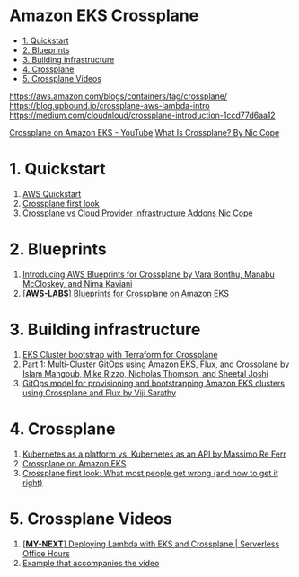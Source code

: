 <h1>Amazon EKS Crossplane</h1>

<!-- TOC -->

- [1. Quickstart](#1-quickstart)
- [2. Blueprints](#2-blueprints)
- [3. Building infrastructure](#3-building-infrastructure)
- [4. Crossplane](#4-crossplane)
- [5. Crossplane Videos](#5-crossplane-videos)

<!-- /TOC -->

https://aws.amazon.com/blogs/containers/tag/crossplane/
https://blog.upbound.io/crossplane-aws-lambda-intro
https://medium.com/cloudnloud/crossplane-introduction-1ccd77d6aa12

[Crossplane on Amazon EKS - YouTube](https://www.youtube.com/watch?v=aWRWKnniqeM)
[What Is Crossplane? By Nic Cope](https://learning.oreilly.com/library/view/what-is-crossplane/9781098146306/)

# 1. Quickstart

1. [AWS Quickstart](https://docs.crossplane.io/master/getting-started/provider-aws/)
2. [Crossplane first look](https://blog.upbound.io/crossplane-first-look)
3. [Crossplane vs Cloud Provider Infrastructure Addons Nic Cope](https://blog.crossplane.io/crossplane-vs-cloud-infrastructure-addons/)

# 2. Blueprints

1. [Introducing AWS Blueprints for Crossplane by Vara Bonthu, Manabu McCloskey, and Nima Kaviani](https://aws.amazon.com/blogs/opensource/introducing-aws-blueprints-for-crossplane/)
2. [[**AWS-LABS**] Blueprints for Crossplane on Amazon EKS](https://github.com/awslabs/crossplane-on-eks)

# 3. Building infrastructure

1. [EKS Cluster bootstrap with Terraform for Crossplane](https://github.com/awslabs/crossplane-on-eks/blob/main/bootstrap/terraform/README.md)
2. [Part 1: Multi-Cluster GitOps using Amazon EKS, Flux, and Crossplane by Islam Mahgoub, Mike Rizzo, Nicholas Thomson, and Sheetal Joshi](https://aws.amazon.com/blogs/containers/part-1-build-multi-cluster-gitops-using-amazon-eks-flux-cd-and-crossplane/)
3. [GitOps model for provisioning and bootstrapping Amazon EKS clusters using Crossplane and Flux by Viji Sarathy](https://aws.amazon.com/blogs/containers/gitops-model-for-provisioning-and-bootstrapping-amazon-eks-clusters-using-crossplane-and-flux/)

# 4. Crossplane

1. [Kubernetes as a platform vs. Kubernetes as an API by Massimo Re Ferr](https://aws.amazon.com/blogs/containers/kubernetes-as-a-platform-vs-kubernetes-as-an-api-2/)
2. [Crossplane on Amazon EKS](https://www.youtube.com/watch?v=aWRWKnniqeM)
3. [Crossplane first look: What most people get wrong (and how to get it right)](https://blog.upbound.io/crossplane-first-look)

# 5. Crossplane Videos

1. [[**MY-NEXT**] Deploying Lambda with EKS and Crossplane | Serverless Office Hours](https://www.youtube.com/watch?v=8CdyxX7eGkA)
2. [Example that accompanies the video](https://github.com/awslabs/crossplane-on-eks/blob/main/examples/upbound-aws-provider/composite-resources/serverless-examples/sqs-lambda-s3/README.md)
